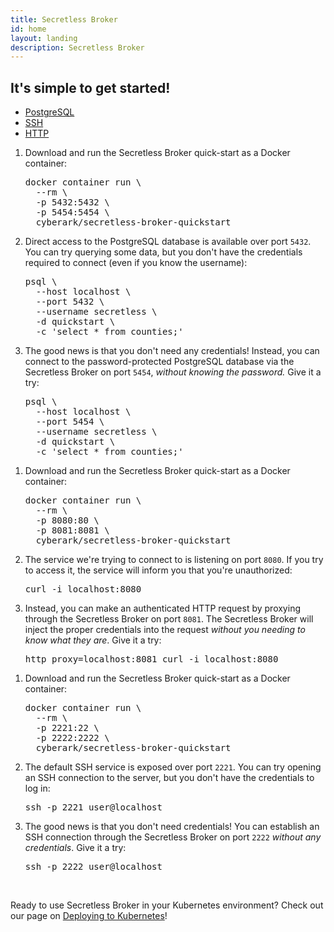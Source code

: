 ```yaml
---
title: Secretless Broker
id: home
layout: landing
description: Secretless Broker
---
```


<div class="container-fluid">
	<div class="introduction" id="simple-started">
		<div class="sub-card">
			<h2>It's simple to get started!</h2>
      <div id="quick-start-tabs-main">
        <ul>
          <li><a href="#tabs-demo-pg-main">PostgreSQL</a></li>
          <li><a href="#tabs-demo-ssh-main">SSH</a></li>
          <li><a href="#tabs-demo-http-main">HTTP</a></li>
        </ul>
        <div id="tabs-demo-pg-main">
          <ol>
            <li>
              <p>Download and run the Secretless Broker quick-start as a Docker container:</p>
              <pre>
docker container run \
  --rm \
  -p 5432:5432 \
  -p 5454:5454 \
  cyberark/secretless-broker-quickstart</pre>
            </li>
            <li>
              <p>Direct access to the PostgreSQL database is available over port
              <code>5432</code>. You can try querying some data, but you don't
              have the credentials required to connect (even if you know the
              username):</p>
              <pre>
psql \
  --host localhost \
  --port 5432 \
  --username secretless \
  -d quickstart \
  -c 'select * from counties;'</pre>
            </li>
            <li>
              <p>The good news is that you don't need any credentials! Instead, you
              can connect to the password-protected PostgreSQL database via the
              Secretless Broker on port <code>5454</code>, <i>without knowing the
              password.</i> Give it a try:</p>
              <pre>
psql \
  --host localhost \
  --port 5454 \
  --username secretless \
  -d quickstart \
  -c 'select * from counties;'</pre>
            </li>
          </ol>
        </div>
        <div id="tabs-demo-http-main">
          <ol>
            <li>
              <p>Download and run the Secretless Broker quick-start as a Docker container:</p>
              <pre>
docker container run \
  --rm \
  -p 8080:80 \
  -p 8081:8081 \
  cyberark/secretless-broker-quickstart</pre>
            </li>
            <li>
              <p>The service we're trying to connect to is listening on port
              <code>8080</code>. If you try to access it, the service will inform
              you that you're unauthorized:</p>
              <pre>curl -i localhost:8080</pre>
            </li>
            <li>
              <p>Instead, you can make an authenticated HTTP request by proxying
              through the Secretless Broker on port <code>8081</code>. The Secretless Broker
              will inject the proper credentials into the request <i>without you
              needing to know what they are</i>. Give it a try:</p>
              <pre>http_proxy=localhost:8081 curl -i localhost:8080</pre>
            </li>
          </ol>
        </div>
        <div id="tabs-demo-ssh-main">
          <ol>
            <li>
              <p>Download and run the Secretless Broker quick-start as a Docker container:</p>
              <pre>
docker container run \
  --rm \
  -p 2221:22 \
  -p 2222:2222 \
  cyberark/secretless-broker-quickstart</pre>
            </li>
            <li>
              <p>The default SSH service is exposed over port <code>2221</code>. You
              can try opening an SSH connection to the server, but you don't have
              the credentials to log in:</p>
              <pre>ssh -p 2221 user@localhost</pre>
            </li>
            <li>
              <p>The good news is that you don't need credentials! You can establish
              an SSH connection through the Secretless Broker on port
              <code>2222</code> <i>without any credentials</i>. Give it a try:</p>
              <pre>ssh -p 2222 user@localhost</pre>
            </li>
          </ol>
        </div>
      </div>
      <br/>
    </div>
  </div>

  Ready to use Secretless Broker in your Kubernetes environment? Check out our page on <a href="docs/get_started/deploy_to_kubernetes.html">Deploying to Kubernetes</a>!
</div>

<script>
  $( function() {
    $( "#quick-start-tabs-main" ).tabs();
  } );
</script>

